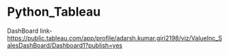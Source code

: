 # Python_Tableau
DashBoard link-https://public.tableau.com/app/profile/adarsh.kumar.giri2198/viz/ValueInc_SalesDashBoard/Dashboard1?publish=yes
